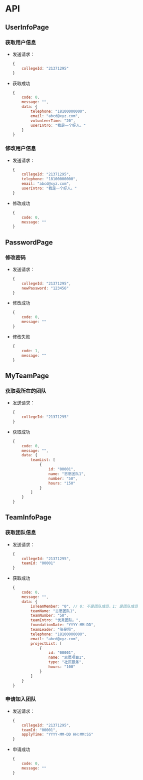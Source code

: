 # API
## UserInfoPage

### 获取用户信息
* 发送请求：

  ```javascript
  {
      collegeId: "21371295"
  }
  ```

* 获取成功

  ```javascript
  {
      code: 0,
      message: "",
      data: {
          telephone: "18100000000",
          email: "abcd@xyz.com",
          volunteerTime: "20",
          userIntro: "我是一个好人。"
      }
  }
  ```


### 修改用户信息

* 发送请求：

  ```javascript
  {
      collegeId: "21371295",
      telephone: "18100000000",
      email: "abcd@xyz.com",
      userIntro: "我是一个好人。"
  }
  ```

* 修改成功

  ```javascript
  {
      code: 0,
      message: ""
  }
  ```

## PasswordPage
### 修改密码

* 发送请求：

  ```javascript
  {
      collegeId: "21371295",
      newPassword: "123456"
  }
  ```

* 修改成功

  ```javascript
  {
      code: 0,
      message: ""
  }
  ```

* 修改失败

  ```javascript
  {
      code: 1,
      message: ""
  }
  ```

## MyTeamPage
### 获取我所在的团队

* 发送请求：

  ```javascript
  {
      collegeId: "21371295"
  }
  ```

* 获取成功

  ```javascript
  {
      code: 0,
      message: "",
      data: {
          teamList: [
              {
                  id: "00001",
                  name: "志愿团队1",
                  number: "50",
                  hours: "150"
              }
          ]
      }
  }
  ```
  
## TeamInfoPage
### 获取团队信息

* 发送请求：

  ```javascript
  {
      collegeId: "21371295",
      teamId: "00001"
  }
  ```

* 获取成功

  ```javascript
  {
      code: 0,
      message: "",
      data: {
          isTeamMember: "0", // 0: 不是团队成员，1: 是团队成员
          teamName: "志愿团队1",
          teamNumber: "50",
          teamIntro: "优秀团队。",
          foundationDate: "YYYY-MM-DD",
          teamLeader: "张昊翔",
          telephone: "18100000000",
          email: "abcd@xyz.com",
          projectList: [
              { 
                  id: "00001", 
                  name: "志愿项目1", 
                  type: "社区服务", 
                  hours: "100" 
              }  
          ]
      }
  }
  ```

### 申请加入团队

* 发送请求：

  ```javascript
  {
      collegeId: "21371295",
      teamId: "00001",
      applyTime: "YYYY-MM-DD HH:MM:SS"
  }
  ```

* 申请成功

  ```javascript
  {
      code: 0,
      message: ""
  }
  ```

